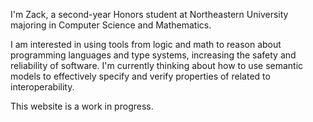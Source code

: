 I'm Zack, a second-year Honors student at Northeastern University majoring in Computer Science and Mathematics.

I am interested in using tools from logic and math to reason about programming languages and type systems, increasing the safety and reliability of software. I'm currently thinking about how to use semantic models to effectively specify and verify properties of related to interoperability.

This website is a work in progress.
